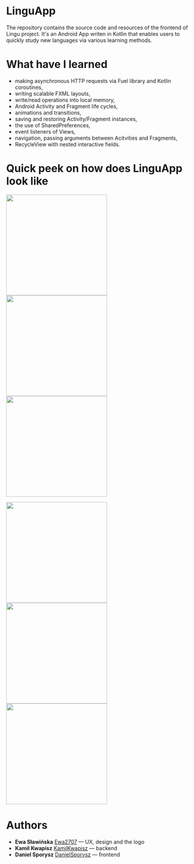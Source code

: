 # LinguApp

The repository contains the source code and resources of the frontend of Lingu project. It's an Android App writen in Kotlin that enables users to quickly study new languages via various learning methods.

# What have I learned
* making asynchronous HTTP requests via Fuel library and Kotlin coroutines,
* writing scalable FXML layouts,
* write/read operations into local memory,
* Android Activity and Fragment life cycles,
* animations and transitions,
* saving and restoring Activity/Fragment instances,
* the use of SharedPreferences,
* event listeners of Views,
* navigation, passing arguments between Acitvities and Fragments,
* RecycleView with nested interactive fields.

# Quick peek on how does LinguApp look like

<p float="left">
  <img src="GitHubImages/welcome.jpg" width="270">
  <img src="GitHubImages/abc.jpg" width="270">
  <img src="GitHubImages/abc_result.jpg" width="270">
</p>
<p float="left">
<img src="GitHubImages/quiz.jpg" width="270">
<img src="GitHubImages/quiz_result.jpg" width="270">
<img src="GitHubImages/translate.jpg" width="270">
</p>

# Authors 
* **Ewa Sławińska** [Ewa2707](github.com/Ewa2707) — UX, design and the logo
* **Kamil Kwapisz** [KamilKwapisz](github.com/KamilKwapisz) — backend
* **Daniel Sporysz** [DanielSporysz](github.com/DanielSporysz) — frontend

